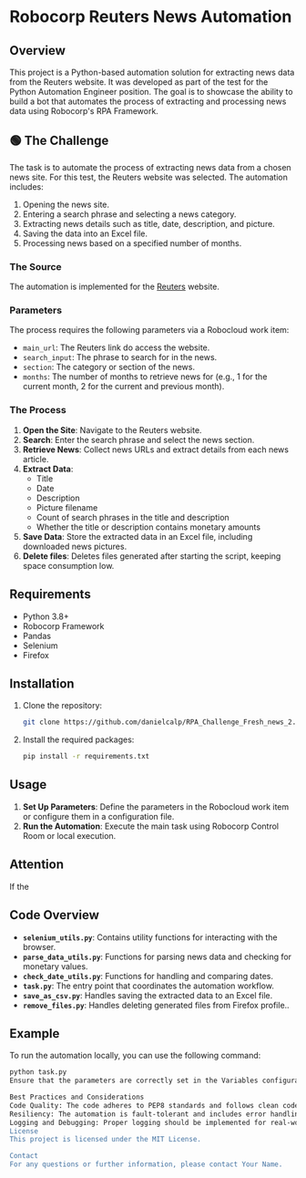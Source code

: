 # Robocorp Reuters News Automation

## Overview

This project is a Python-based automation solution for extracting news data from the Reuters website. It was developed as part of the test for the Python Automation Engineer position. The goal is to showcase the ability to build a bot that automates the process of extracting and processing news data using Robocorp's RPA Framework.

## 🟢 The Challenge

The task is to automate the process of extracting news data from a chosen news site. For this test, the Reuters website was selected. The automation includes:

1. Opening the news site.
2. Entering a search phrase and selecting a news category.
3. Extracting news details such as title, date, description, and picture.
4. Saving the data into an Excel file.
5. Processing news based on a specified number of months.

### The Source

The automation is implemented for the [Reuters](https://www.reuters.com/) website.

### Parameters

The process requires the following parameters via a Robocloud work item:

- `main_url`: The Reuters link do access the website.
- `search_input`: The phrase to search for in the news.
- `section`: The category or section of the news.
- `months`: The number of months to retrieve news for (e.g., 1 for the current month, 2 for the current and previous month).

### The Process

1. **Open the Site**: Navigate to the Reuters website.
2. **Search**: Enter the search phrase and select the news section.
3. **Retrieve News**: Collect news URLs and extract details from each news article.
4. **Extract Data**:
    - Title
    - Date
    - Description
    - Picture filename
    - Count of search phrases in the title and description
    - Whether the title or description contains monetary amounts
5. **Save Data**: Store the extracted data in an Excel file, including downloaded news pictures.
5. **Delete files**: Deletes files generated after starting the script, keeping space consumption low.

## Requirements

- Python 3.8+
- Robocorp Framework
- Pandas
- Selenium
- Firefox

## Installation

1. Clone the repository:

    ```bash
    git clone https://github.com/danielcalp/RPA_Challenge_Fresh_news_2.0.git
    ```

2. Install the required packages:

    ```bash
    pip install -r requirements.txt
    ```

## Usage

1. **Set Up Parameters**: Define the parameters in the Robocloud work item or configure them in a configuration file.
2. **Run the Automation**: Execute the main task using Robocorp Control Room or local execution.

## Attention

If the 

## Code Overview

- **`selenium_utils.py`**: Contains utility functions for interacting with the browser.
- **`parse_data_utils.py`**: Functions for parsing news data and checking for monetary values.
- **`check_date_utils.py`**: Functions for handling and comparing dates.
- **`task.py`**: The entry point that coordinates the automation workflow.
- **`save_as_csv.py`**: Handles saving the extracted data to an Excel file.
- **`remove_files.py`**: Handles deleting generated files from Firefox profile..

## Example

To run the automation locally, you can use the following command:

```bash
python task.py
Ensure that the parameters are correctly set in the Variables configuration file or passed via Robocloud work item.

Best Practices and Considerations
Code Quality: The code adheres to PEP8 standards and follows clean code practices.
Resiliency: The automation is fault-tolerant and includes error handling for both application and website issues.
Logging and Debugging: Proper logging should be implemented for real-world use (e.g., using Python's logging module).
License
This project is licensed under the MIT License.

Contact
For any questions or further information, please contact Your Name.